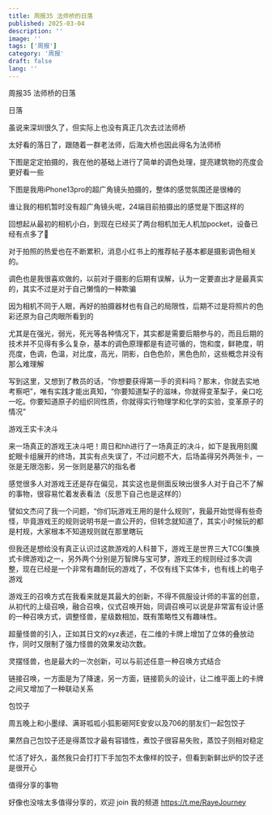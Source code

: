 ```yaml
---
title: 周报35 法师桥的日落
published: 2025-03-04
description: ''
image: ''
tags: ['周报']
category: '周报'
draft: false
lang: ''
---
```

 周报35 法师桥的日落



<!-- ![zhoubao35](./attachments/QmUs4sHP4ebwtg4NUhuiY6tpgMZY2aacDKWEHVcdwBZJsm.png) -->


 日落

虽说来深圳很久了，但实际上也没有真正几次去过法师桥


<!-- ![2181c85341c368fe0a3f39106fae0eb3](./attachments/QmXSzqsoBAnZfBDDTsfRfDD1sxDwZTJSmXVpM1pvagmuJ4.jpeg) -->

太好看的落日了，跟随着一群老法师，后海大桥也因此得名为法师桥

下图是定定拍摄的，我在他的基础上进行了简单的调色处理，提亮建筑物的亮度会更好看一些

<!-- ![b2d932fe759cf5dd447417fcf9bbe1bc](./attachments/QmZaJmfWEuySoRRm6uJ9HRq53WMLw1iNCFJEa9sEcnW51j.jpeg) -->

<!-- ![83dc79ea1439c7b5b55bdd4b3b1c9151](./attachments/QmRSg727XmrGaM11t85f29WSdVxgfYcssNBGaye9xusCzy.jpeg) -->

<!-- ![aa259b3b9405d64cafdc1927c800b2d7](./attachments/QmYzKzK66KYcuh4G52AKh2rG1myKsZ6kavSjvmZSnEu4An.jpeg) -->

下图是我用iPhone13pro的超广角镜头拍摄的，整体的感觉氛围还是很棒的



<!-- ![DSC07021-已增强-降噪](./attachments/QmcttsJtGboCEw38TCk9Cfk9WvoD9fUnhQJExAhqSUmM5J.jpeg) -->

谁让我的相机暂时没有超广角镜头呢，24端目前拍摄出的感觉是下图这样的

<!-- ![IMG_3655](./attachments/QmRZpTb7VmguEdwYTXBEoTDMrZZMvTSWyRYb9fVt9fELNa.jpeg) -->


回想起从最初的相机小白，到现在已经买了两台相机加无人机加pocket，设备已经有点多了🤣

对于拍照的热爱也在不断累积，消息小红书上的推荐帖子基本都是摄影调色相关的。

调色也是我很喜欢做的，以前对于摄影的后期有误解，认为一定要直出才是最真实的，其实不过是对于自己懒惰的一种欺骗

因为相机不同于人眼，再好的拍摄器材也有自己的局限性，后期不过是将照片的色彩还原为自己肉眼所看到的

尤其是在强光，弱光，死光等各种情况下，其实都是需要后期参与的，而且后期的技术并不见得有多么复杂，基本的调色原理都是有迹可循的，饱和度，鲜艳度，明亮度，色调，色温，对比度，高光，阴影，白色色阶，黑色色阶，这些概念并没有那么难理解

写到这里，又想到了教员的话，“你想要获得第一手的资料吗？那末，你就去实地考察吧”，唯有实践才能出真知，“你要知道梨子的滋味，你就得变革梨子，亲口吃一吃。你要知道原子的组织同性质，你就得实行物理学和化学的实验，变革原子的情况”


 游戏王实卡决斗

来一场真正的游戏王决斗吧！周日和hh进行了一场真正的决斗，如下是我用刻魔蛇眼卡组展开的终场，其实有点失误了，不过问题不大，后场盖得另外两张卡，一张是无限泡影，另一张则是墓穴的指名者

感觉很多人对游戏王还是存在偏见，其实这也是侧面反映出很多人对于自己不了解的事物，很容易忙着发表看法（反思下自己也是这样的）

譬如文杰问了我一个问题，“你们玩游戏王用的是什么规则”，我最开始觉得有些奇怪，毕竟游戏王的规则说明书是一直公开的，但转念就知道了，其实小时候玩的都是村规，大家根本不知道规则就在那里瞎玩

但我还是想给没有真正认识过这款游戏的人科普下，游戏王是世界三大TCG(集换式卡牌游戏)之一，另外两个分别是万智牌与宝可梦，游戏王的规则经过多次调整，现在已经是一个非常有趣耐玩的游戏了，不仅有线下实体卡，也有线上的电子游戏

游戏王的召唤方式在我看来就是其最大的创新，不得不佩服设计师的丰富的创意，从初代的上级召唤，融合召唤，仪式召唤开始，同调召唤可以说是非常富有设计感的一种召唤方式，调整怪兽，星级数相加，既有策略性又有趣味性。

超量怪兽的引入，正如其日文的xyz表述，在二维的卡牌上增加了立体的叠放动作，同时又限制了强力怪兽的效果发动次数。

灵摆怪兽，也是最大的一次创新，可以与前述任意一种召唤方式结合

链接召唤，一方面是为了降速，另一方面，链接箭头的设计，让二维平面上的卡牌之间又增加了一种联动关系


<!-- ![IMG_3706](./attachments/QmRLJauY6LgGTZCbcmidjr7tqwjjusffy1nqKMrwPJ4WN2.jpeg) -->



 包饺子

周五晚上和小墨绿、满哥呱呱小狐影砸阿E安安以及706的朋友们一起包饺子

果然自己包饺子还是得蒸饺才最有容错性，煮饺子很容易失败，蒸饺子则相对稳定

忙活了好久，虽然我只会打打下手加包不太像样的饺子，但看到新鲜出炉的饺子还是很开心

<!-- ![394adeaf02c4b31bb85da82aba6069a1](./attachments/QmRCtW7Kk42cQaxvboaLuDJ7oZBNhF7WK3joudUgCc1ptE.jpeg) -->



<!-- ![aebd942c4eb85357ed5392e2df0c4cfa](./attachments/QmX9wHxC3rBa2HrpdE9XaxbH3hWSVgdvYRean29LvPbfqd.jpeg) -->

<!-- ![a187a24f256bd31c6b38d23a8d22efd3](./attachments/QmTGrKk6ERzQYWJ7gKRnKXy1rx3mgH9vQdyppqjQRNpS2T.jpeg) -->



 值得分享的事物

好像也没啥太多值得分享的，欢迎 join 我的频道
https://t.me/RayeJourney
